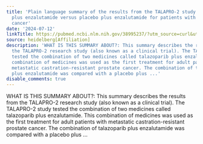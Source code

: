 ```yaml
---
title: 'Plain language summary of the results from the TALAPRO-2 study: Talazoparib
  plus enzalutamide versus placebo plus enzalutamide for patients with advanced prostate
  cancer'
date: '2024-07-12'
linkTitle: https://pubmed.ncbi.nlm.nih.gov/38995237/?utm_source=curl&utm_medium=rss&utm_campaign=pubmed-2&utm_content=1FakS-2QOkCT8HsMOQP1bCRQ4YzyumYOmxmF0moLsQ3dFB1E9V&fc=20220326224207&ff=20240712181613&v=2.18.0.post9+e462414
source: heidelberg[Affiliation]
description: 'WHAT IS THIS SUMMARY ABOUT?: This summary describes the results from
  the TALAPRO-2 research study (also known as a clinical trial). The TALAPRO-2 study
  tested the combination of two medicines called talazoparib plus enzalutamide. This
  combination of medicines was used as the first treatment for adult patients with
  metastatic castration-resistant prostate cancer. The combination of talazoparib
  plus enzalutamide was compared with a placebo plus ...'
disable_comments: true
---
```

WHAT IS THIS SUMMARY ABOUT?: This summary describes the results from the TALAPRO-2 research study (also known as a clinical trial). The TALAPRO-2 study tested the combination of two medicines called talazoparib plus enzalutamide. This combination of medicines was used as the first treatment for adult patients with metastatic castration-resistant prostate cancer. The combination of talazoparib plus enzalutamide was compared with a placebo plus ...